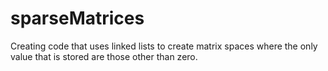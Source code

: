# sparseMatrices
Creating code that uses linked lists to create matrix spaces where the only value that is stored are those other than zero.
